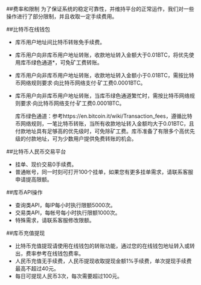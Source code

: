 ##费率和限制
为了保证系统的稳定可靠性，并维持平台的正常运作，我们对一些操作进行了部分限制，并且收取一定手续费用。

##比特币在线钱包
* 库币用户地址间比特币转账免手续费。
* 库币用户向非库币用户地址转账，收款地址转入金额大于0.01BTC，将优先使用库币绿色通道*，可免矿工费转账。
* 库币用户向非库币用户地址转账，收款地址转入金额小于0.01BTC，需按比特币网络规则要求·向比特币网络支付·矿工费0.0001BTC。
* 库币用户向非库币用户地址转账，当库币绿色通道繁忙时，需按比特币网络规则要求·向比特币网络支付·矿工费0.0001BTC。
    
    库币绿色通道：参考https://en.bitcoin.it/wiki/Transaction_fees，遵循比特币网络规则，一笔比特币转账，当所有收款地址转入金额均大于0.01BTC，且付款地址具有足够高的优先级时，可免除矿工费。库币准备了有限多个高优先级的付款地址，可为少数用户提供免费转账的机会。
    

##比特币人民币交易平台
* 挂单、现价交易0手续费。
* 普通帐号，同一时刻可打开100个挂单，如果您有更多挂单需求，请联系客服申请提高限额。
    

##库币API操作
* 查询类API，每IP每小时执行限额5000次。
* 交易类API，每帐号每小时执行限额1000次。
* 特殊需求，请联系客服修改限额。
    
##库币充值提现
* 比特币充值提现请使用在线钱包的转账功能，通过您的在线钱包地址转入或转出，费率参考在线钱包费率。
* 人民币充值无手续费，人民币提现收取提现金额1%手续费，单次提现手续费最高不超过40元。
* 每日可提现人民币3次，每次需要超过100元。
    
